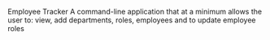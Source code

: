 Employee Tracker 
A command-line application that at a minimum allows the user to: view, add departments, roles, employees and to update employee roles 
